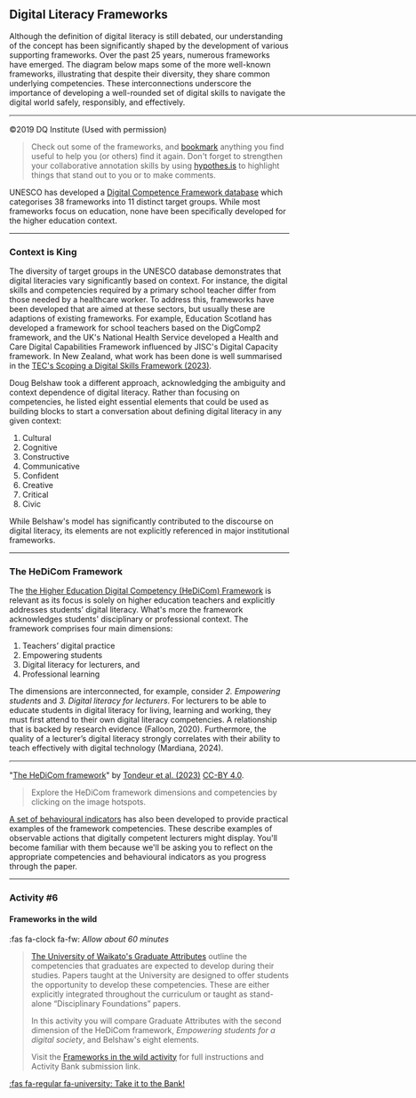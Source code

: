 ## Digital Literacy Frameworks

Although the definition of digital literacy is still debated, our understanding of the concept has been significantly shaped by the development of various supporting frameworks. Over the past 25 years, numerous frameworks have emerged. The diagram below maps some of the more well-known frameworks, illustrating that despite their diversity, they share common underlying competencies. These interconnections underscore the importance of developing a well-rounded set of digital skills to navigate the digital world safely, responsibly, and effectively.

<!-- ![The number of frameworks](images/DQ-FrameworkMapping.jpg) -->
<iframe src="https://elearn.waikato.ac.nz/h5p/embed.php?url=https%3A%2F%2Felearn.waikato.ac.nz%2Fpluginfile.php%2F3703520%2Fmod_h5pactivity%2Fpackage%2F0%2FDigital%2520Literacy%2520Map.h5p&amp;component=mod_h5pactivity" name="h5player" width="1522" height="1288"
   allowfullscreen="allowfullscreen" class="h5p-player w-100 border-0"
   style="height: 0px;" id="67aeae43a800467aeae43a80081-h5player">
</iframe><script src="https://elearn.waikato.ac.nz/h5p/h5plib/v124/joubel/core/js/h5p-resizer.js"></script>

©2019 DQ Institute (Used with permission)

> Check out some of the frameworks, and [bookmark](introduction.md#activity-1) anything you find useful to help you (or others) find it again.
> Don't forget to strengthen your collaborative annotation skills by using [hypothes.is](what-is-digital-literacy.md#activity-4) to highlight things that stand out to you or to make comments.

UNESCO has developed a [Digital Competence Framework database](https://unevoc.unesco.org/home/Digital+Competence+Frameworks/) which categorises 38 frameworks into 11 distinct target groups. While most frameworks focus on education, none have been specifically developed for the higher education context.

* * *

### Context is King

The diversity of target groups in the UNESCO database demonstrates that digital literacies vary significantly based on context. For instance, the digital skills and competencies required by a primary school teacher differ from those needed by a healthcare worker. To address this, frameworks have been developed that are aimed at these sectors, but usually these are adaptions of existing frameworks. For example, Education Scotland has developed a framework for school teachers based on the DigComp2 framework, and the UK's National Health Service developed a Health and Care Digital Capabilities Framework influenced by JISC's Digital Capacity framework. In New Zealand, what work has been done is well summarised in the [TEC's Scoping a Digital Skills Framework (2023)](https://ako.ac.nz/knowledge-centre/digital-skills-framework/scoping-a-digital-skills-framework-for-aotearoa-new-zealand).

Doug Belshaw took a different approach, acknowledging the ambiguity and context dependence of digital literacy. Rather than focusing on competencies, he listed eight essential elements that could be used as building blocks to start a conversation about defining digital literacy in any given context:

1. Cultural 
2. Cognitive 
3. Constructive 
4. Communicative 
5. Confident 
6. Creative 
7. Critical 
8. Civic

While Belshaw's model has significantly contributed to the discourse on digital literacy, its elements are not explicitly referenced in major institutional frameworks.

* * *

### The HeDiCom Framework

The [the Higher Education Digital Competency (HeDiCom) Framework](https://doi.org/10.1007/s11423-023-10193-5) is relevant as its focus is solely on higher education teachers and explicitly addresses students’ digital literacy. What's more the framework acknowledges students' disciplinary or professional context. The framework comprises four main dimensions:

1.	Teachers’ digital practice
2.	Empowering students
3.	Digital literacy for lecturers, and
4.	Professional learning

The dimensions are interconnected, for example, consider *2. Empowering students* and *3. Digital literacy for lecturers*. For lecturers to be able to educate students in digital literacy for living, learning and working, they must first attend to their own digital literacy competencies. A relationship that is backed by research evidence (Falloon, 2020). Furthermore, the quality of a lecturer’s digital literacy strongly correlates with their ability to teach effectively with digital technology (Mardiana, 2024).

<iframe src="https://elearn.waikato.ac.nz/h5p/embed.php?url=https%3A%2F%2Felearn.waikato.ac.nz%2Fpluginfile.php%2F3753171%2Fmod_h5pactivity%2Fpackage%2F0%2FHeDiCom.h5p&amp;component=mod_h5pactivity" name="h5player" width="1522" height="1147"
   allowfullscreen="allowfullscreen" class="h5p-player w-100 border-0"
   style="height: 0px;" id="67e0d8f54189367e0d8f5418961-h5player">
</iframe><script src="https://elearn.waikato.ac.nz/h5p/h5plib/v124/joubel/core/js/h5p-resizer.js"></script>

"[The HeDiCom framework](https://link.springer.com/article/10.1007/s11423-023-10193-5/figures/1)" by [Tondeur et al. (2023)](https://rdcu.be/d76Oc) [CC-BY 4.0](http://creativecommons.org/licenses/by/4.0/).

> Explore the HeDiCom framework dimensions and competencies by clicking on the image hotspots.

[A set of behavioural indicators](https://www.ixperium.nl/onderzoeken-en-ontwikkelen/publicaties/behavioural-indicators-for-teaching-and-learning-with-technology-in-higher-education-complementary-to-the-framework-for-digital-competences-of-lecturers-acceleration-plan/) has also been developed to provide practical examples of the framework competencies. These describe examples of observable actions that digitally competent lecturers might display. You'll become familiar with them because we'll be asking you to reflect on the appropriate competencies and behavioural indicators as you progress through the paper.

* * *

### Activity #6
#### Frameworks in the wild
:fas fa-clock fa-fw: *Allow about 60 minutes*
> [The University of Waikato's Graduate Attributes](https://www.waikato.ac.nz/assets/Uploads/Student-life/Teaching-and-Learning/Teaching-Development-Team/Teaching-resources/University-of-Waikato-Graduate-Attributes.pdf) outline the competencies that graduates are expected to develop during their studies. Papers taught at the University are designed to offer students the opportunity to develop these competencies. These are either explicitly integrated throughout the curriculum or taught as stand-alone “Disciplinary Foundations” papers.
>
> In this activity you will compare Graduate Attributes with the second dimension of the HeDiCom framework, *Empowering students for a digital society*, and Belshaw's eight elements.
>
> Visit the [Frameworks in the wild activity](https://elearn.waikato.ac.nz/mod/forum/view.php?id=2042001) for full instructions and Activity Bank submission link.

[:fas fa-regular fa-university: Take it to the Bank!](https://elearn.waikato.ac.nz/mod/forum/view.php?id=2042001 " :class=button")